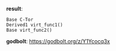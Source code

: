**result**:
```
Base C-Tor
Derived1 virt_func1()
Base virt_func2()
```
**godbolt**: https://godbolt.org/z/Y1Ycocq3x
